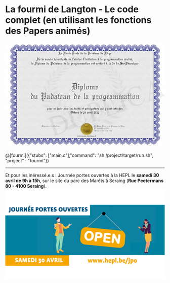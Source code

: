# La fourmi de Langton - Le code complet (en utilisant les fonctions des Papers animés)

![Diplome.png de mon-diplome.fr](img/Diplome.png)

@[fourmi]({"stubs": ["main.c"],"command": "sh /project/target/run.sh", "project" : "fourmi"})

<hr />

Et pour les inéressé.e.s : Journée portes ouvertes à la HEPL le **samedi 30 avril de 9h à 15h**, sur le site du parc des Marêts à Seraing (**Rue Peetermans 80 - 4100 Seraing**).
![La JPO](img/jpo.png)